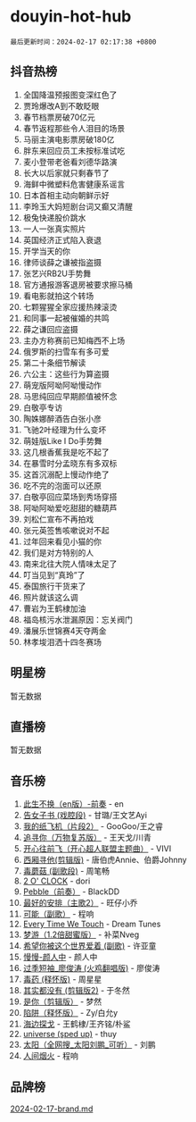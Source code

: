 # douyin-hot-hub

`最后更新时间：2024-02-17 02:17:38 +0800`

## 抖音热榜

1. 全国降温预报图变深红色了
1. 贾玲爆改A到不敢眨眼
1. 春节档票房破70亿元
1. 春节返程那些令人泪目的场景
1. 马丽主演电影票房破180亿
1. 胖东来回应员工未按标准试吃
1. 麦小登带老爸看刘德华路演
1. 长大以后家就只剩春节了
1. 海鲜中微塑料危害健康系谣言
1. 日本首相主动向朝鲜示好
1. 李玲玉大妈短剧台词又癫又清醒
1. 极兔快递股价跳水
1. 一人一张真实照片
1. 英国经济正式陷入衰退
1. 开学当天的你
1. 律师谈薛之谦被指盗摄
1. 张艺兴RB2U手势舞
1. 官方通报游客退房被要求擦马桶
1. 看电影就拍这个转场
1. 七颗猩猩全家应援热辣滚烫
1. 和同事一起被催婚的共鸣
1. 薛之谦回应盗摄
1. 主办方称赛前已知梅西不上场
1. 俄罗斯的扫雪车有多可爱
1. 第二十条细节解读
1. 六公主：这些行为算盗摄
1. 萌宠版阿呦阿呦慢动作
1. 马思纯回应早期颜值被怀念
1. 白敬亭专访
1. 陶姝娜醉酒告白张小彦
1. 飞驰2叶经理为什么变坏
1. 萌娃版Like I Do手势舞
1. 这几根香蕉我是吃不起了
1. 在暴雪时分孟晓东有多双标
1. 这首沉溺配上慢动作绝了
1. 吃不完的泡面可以还原
1. 白敬亭回应菜场到秀场穿搭
1. 阿呦阿呦爱吃甜甜的糖葫芦
1. 刘松仁宣布不再拍戏
1. 张元英签售咳嗽说对不起
1. 过年回来看见小猫的你
1. 我们是对方特别的人
1. 南来北往大院人情味太足了
1. 叮当见到“真玲”了
1. 泰国旅行干货来了
1. 照片就该这么调
1. 曹岩为王鹤棣加油
1. 福岛核污水泄漏原因：忘关阀门
1. 潘展乐世锦赛4天夺两金
1. 林孝埈泪洒十四冬赛场

## 明星榜

暂无数据

## 直播榜

暂无数据

## 音乐榜

1. [此生不换（en版）-前奏](https://sf6-cdn-tos.douyinstatic.com/obj/tos-cn-ve-2774/oMDvUGwhKrKYDEqXiMYEwxZqBWIJFA92CiLAO) - en
1. [告女子书 (戏腔段)](https://sf6-cdn-tos.douyinstatic.com/obj/tos-cn-ve-2774/osCCzFxWgstBDi92ZfBB4ht7gQENBmQMAl0eI6) - 甘璐/王文艺Ayi
1. [我的纸飞机（片段2）](https://sf6-cdn-tos.douyinstatic.com/obj/tos-cn-ve-2774/oM2ZrKcg2CD5AeRB2gkeXOFB1IxAGJdZPazYHf) - GooGoo/王之睿
1. [追寻你（万物复苏版）](https://sf5-hl-cdn-tos.douyinstatic.com/obj/tos-cn-ve-2774/oYeAZJsbjIDit9APmBg8u6uDUQnHmoCf3gbo74) - 王天戈/川青
1. [开心往前飞（开心超人联盟主题曲）](https://sf5-hl-cdn-tos.douyinstatic.com/obj/tos-cn-ve-2774/9d8fb7c82cf1421fb93a9fe925275e0a) - VIVI
1. [西厢寻他(剪辑版)](https://sf5-hl-cdn-tos.douyinstatic.com/obj/tos-cn-ve-2774/oUsAVfAQKlRNxEv5qxvIB8o5qmIWUcXbzJKJhw) - 唐伯虎Annie、伯爵Johnny
1. [毒蘑菇 (副歌段)](https://sf3-cdn-tos.douyinstatic.com/obj/tos-cn-ve-2774/ocDEUsfdLjxnlFXtfogBCiQCEqYB7QZgZ8VViM) - 周笔畅
1. [2 O' CLOCK](https://sf5-hl-cdn-tos.douyinstatic.com/obj/tos-cn-ve-2774/oIUBICeqlYQHTigCBOnCMlwBZJkgiBjt1oDfbg) - dori
1. [Pebble（前奏）](https://sf3-cdn-tos.douyinstatic.com/obj/tos-cn-ve-2774/5e6913036e674b34b92df6abd1361f00) - BlackDD
1. [最好的安排（主歌2）](https://sf6-cdn-tos.douyinstatic.com/obj/tos-cn-ve-2774/oMMZX1DuHpMwgoDztBmZswgQnbCeeANZxBHkFY) - 旺仔小乔
1. [可能（副歌）](https://sf5-hl-cdn-tos.douyinstatic.com/obj/tos-cn-ve-2774/cde1731888894259b333569393c2fb51) - 程响
1. [Every Time We Touch](https://sf5-hl-cdn-tos.douyinstatic.com/obj/tos-cn-ve-2774/ogN6lUKQeBBfEVhIOMikG1CcJjugxk1tztZyhP) - Dream Tunes
1. [梦游（1.2倍甜蜜版）](https://sf3-cdn-tos.douyinstatic.com/obj/tos-cn-ve-2774/o4gyAUm8hwufoEABmwVIiQtHsFuGzAEEWtNMzo) - 补菜Nveg
1. [希望你被这个世界爱着 (副歌)](https://sf5-hl-cdn-tos.douyinstatic.com/obj/tos-cn-ve-2774/oUHCmWQfZlE3QQBKBeD8rCFLpJzPgCpImhsxMt) - 许亚童
1. [慢慢-颜人中](https://sf5-hl-cdn-tos.douyinstatic.com/obj/tos-cn-ve-2774/ocjHNfBXdBxQNC8ZGAeoLMFTUgtBg8bkExunDC) - 颜人中
1. [过季短袖_廖俊涛 (火鸡翻唱版)](https://sf6-cdn-tos.douyinstatic.com/obj/tos-cn-ve-2774/ogQVJl0tRBKxQgZji7YClFEBrVDeHpPTWfCZbQ) - 廖俊涛
1. [毒药 (释怀版)](https://sf5-hl-cdn-tos.douyinstatic.com/obj/tos-cn-ve-2774/oYILMEAzspdZBIzy4frJNB8ZHPHWAhiwowd4Ad) - 周星星
1. [其实都没有 (剪辑版2)](https://sf5-hl-cdn-tos.douyinstatic.com/obj/tos-cn-ve-2774/oEBNQenHZtBhxYjGgUDQk0BCHTigQafgFlbQ7k) - 于冬然
1. [是你（剪辑版）](https://sf5-hl-cdn-tos.douyinstatic.com/obj/tos-cn-ve-2774/46019dae783c4c969944217fe1cfafc4) - 梦然
1. [陷阱（释怀版）](https://sf5-hl-cdn-tos.douyinstatic.com/obj/tos-cn-ve-2774/oE8C21LeZrzKLDFfQYgMzx4GAIHageG5IzayY7) - Zy/白允y
1. [海边探戈](https://sf6-cdn-tos.douyinstatic.com/obj/tos-cn-ve-2774/os9gE0VQCGqt6VQkZDyBBYvfSDY0QFe3vVmubn) - 王鹤棣/王齐铭/朴鲨
1. [universe (sped up)](https://sf5-hl-cdn-tos.douyinstatic.com/obj/tos-cn-ve-2774/oIQnurQLDCsdYeegkM4CKuVb23MZBXtX6QB8bv) - thuy
1. [太阳（全网搜_太阳刘鹏_可听）](https://sf6-cdn-tos.douyinstatic.com/obj/tos-cn-ve-2774/ogWbyIQnlBFImVbeDocRdCIYtBHlbJXgfZMvgz) - 刘鹏
1. [人间烟火](https://sf3-cdn-tos.douyinstatic.com/obj/tos-cn-ve-2774/947983139f35446684610238bba8e7a9) - 程响

## 品牌榜

[2024-02-17-brand.md](2024-02-17-brand.md)

